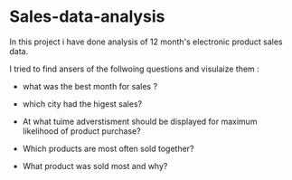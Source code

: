 # Sales-data-analysis

In this project i have done analysis of 12 month's electronic product sales data.


I tried to find ansers of the follwoing questions and visulaize them :


 *  what was the best month for sales ?
 
 
 *  which city had the higest sales?
 
 
 *  At what tuime adverstisment should be displayed for maximum likelihood of product purchase?
 
 
 *  Which products are most often sold together?
 
 
 *  What product was sold most and why?
